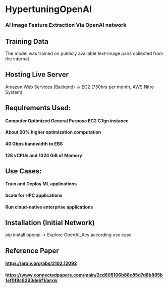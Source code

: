 # HypertuningOpenAI

### AI Image Feature Extraction Via OpenAI network

## Training Data
The model was trained on publicly available text-image pairs collected from the internet.

## Hosting Live Server
Amazon Web Services (Backend) -> EC2 (750hrs per month, AWS Nitro System)
## Requirements Used: 
#### Computer Optimized General Purpose EC2 C7gn instance 
#### About 20% higher optimization computation 
#### 40 Gbps bandwidth to EBS
#### 128 vCPUs and 1024 GiB of Memory 

## Use Cases: 
#### Train and Deploy ML applications 
#### Scale for HPC applications
#### Run cloud-native enterprise applications

## Installation (Initial Network)
pip install openai
-> Explore OpenAI_Key according use case

## Reference Paper
#### https://arxiv.org/abs/2102.12092
#### https://www.connectedpapers.com/main/2cd605106b88c85d7d8b865b1ef0f8c8293debf1/arxiv

